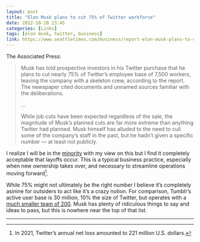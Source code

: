 ```yaml
---
layout: post
title: "Elon Musk plans to cut 75% of Twitter workforce"
date: 2022-10-20 23:45
categories: [Links]
tags: [elon musk, twitter, business]
link: https://www.seattletimes.com/business/report-elon-musk-plans-to-cut-75-of-twitter-workforce/
---
```


The Associated Press:

>Musk has told prospective investors in his Twitter purchase that he plans to cut nearly 75% of Twitter’s employee base of 7,500 workers, leaving the company with a skeleton crew, according to the report. The newspaper cited documents and unnamed sources familiar with the deliberations.
>
>…
>
>While job cuts have been expected regardless of the sale, the magnitude of Musk’s planned cuts are far more extreme than anything Twitter had planned. Musk himself has alluded to the need to cull some of the company’s staff in the past, but he hadn’t given a specific number — at least not publicly.

I realize I will be in the [minority](https://techcrunch.com/2022/10/20/elon-musk-twitter-layoffs-wapo/) with my view on this but I find it completely acceptable that layoffs occur. This is a typical business practice, especially when new ownership takes over, and necessary to streamline operations moving forward[^1].

While 75% might not ultimately be the right number I believe it’s completely asinine for outsiders to act like it’s a crazy notion. For comparison, Tumblr’s active user base is 30 million, 10% the size of Twitter, but operates with a [much smaller team of 200](https://victorwynne.com/twig-681/). Musk has plenty of ridiculous things to say and ideas to pass, but this is nowhere near the top of that list.

***

[^1]: In 2021, Twitter’s annual net loss amounted to 221 million U.S. dollars.
